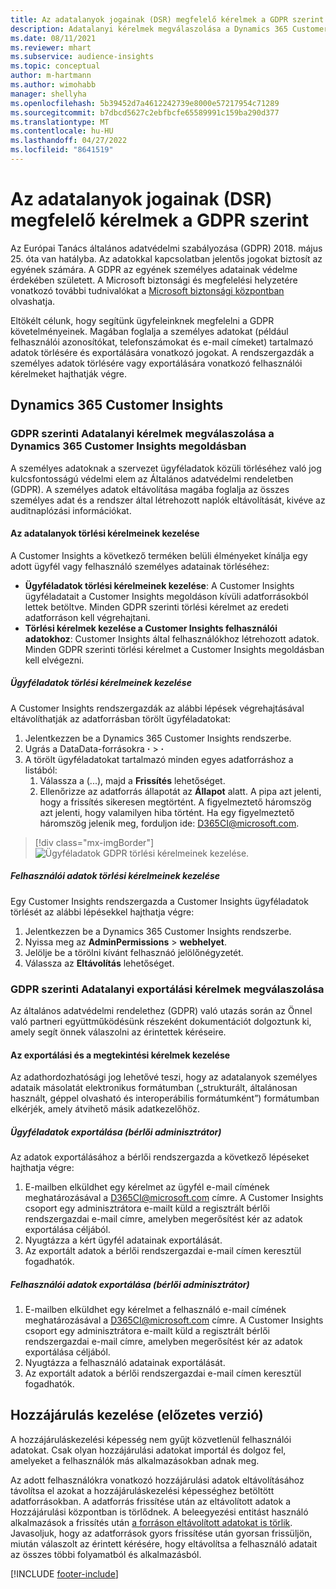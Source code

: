 ```yaml
---
title: Az adatalanyok jogainak (DSR) megfelelő kérelmek a GDPR szerint | Microsoft Docs
description: Adatalanyi kérelmek megválaszolása a Dynamics 365 Customer Insights megoldásban.
ms.date: 08/11/2021
ms.reviewer: mhart
ms.subservice: audience-insights
ms.topic: conceptual
author: m-hartmann
ms.author: wimohabb
manager: shellyha
ms.openlocfilehash: 5b39452d7a4612242739e8000e57217954c71289
ms.sourcegitcommit: b7dbcd5627c2ebfbcfe65589991c159ba290d377
ms.translationtype: MT
ms.contentlocale: hu-HU
ms.lasthandoff: 04/27/2022
ms.locfileid: "8641519"
---
```

# <a name="data-subject-rights-dsr-requests-under-gdpr"></a>Az adatalanyok jogainak (DSR) megfelelő kérelmek a GDPR szerint

Az Európai Tanács általános adatvédelmi szabályozása (GDPR) 2018. május 25. óta van hatályba. Az adatokkal kapcsolatban jelentős jogokat biztosít az egyének számára. A GDPR az egyének személyes adatainak védelme érdekében született. A Microsoft biztonsági és megfelelési helyzetére vonatkozó további tudnivalókat a [Microsoft biztonsági központban](https://www.microsoft.com/trust-center) olvashatja.

Eltökélt célunk, hogy segítünk ügyfeleinknek megfelelni a GDPR követelményeinek. Magában foglalja a személyes adatokat (például felhasználói azonosítókat, telefonszámokat és e-mail címeket) tartalmazó adatok törlésére és exportálására vonatkozó jogokat. A rendszergazdák a személyes adatok törlésére vagy exportálására vonatkozó felhasználói kérelmeket hajthatják végre.

## <a name="dynamics-365-customer-insights"></a>Dynamics 365 Customer Insights

### <a name="responding-to-gdpr-data-subject-delete-requests-for-dynamics-365-customer-insights"></a>GDPR szerinti Adatalanyi kérelmek megválaszolása a Dynamics 365 Customer Insights megoldásban

A személyes adatoknak a szervezet ügyféladatok közüli törléséhez való jog kulcsfontosságú védelmi elem az Általános adatvédelmi rendeletben (GDPR). A személyes adatok eltávolítása magába foglalja az összes személyes adat és a rendszer által létrehozott naplók eltávolítását, kivéve az auditnaplózási információkat.

#### <a name="manage-data-subject-delete-requests"></a>Az adatalanyok törlési kérelmeinek kezelése

A Customer Insights a következő terméken belüli élményeket kínálja egy adott ügyfél vagy felhasználó személyes adatainak törléséhez:

- **Ügyféladatok törlési kérelmeinek kezelése**: A Customer Insights ügyféladatait a Customer Insights megoldáson kívüli adatforrásokból lettek betöltve. Minden GDPR szerinti törlési kérelmet az eredeti adatforráson kell végrehajtani.
- **Törlési kérelmek kezelése a Customer Insights felhasználói adatokhoz**: Customer Insights által felhasználókhoz létrehozott adatok. Minden GDPR szerinti törlési kérelmet a Customer Insights megoldásban kell elvégezni.

##### <a name="manage-requests-to-delete-customer-data"></a>Ügyféladatok törlési kérelmeinek kezelése

A Customer Insights rendszergazdák az alábbi lépések végrehajtásával eltávolíthatják az adatforrásban törölt ügyféladatokat:

1. Jelentkezzen be a Dynamics 365 Customer Insights rendszerbe.
2. Ugrás a DataData-forrásokra **·** > **·**
3. A törölt ügyféladatokat tartalmazó minden egyes adatforráshoz a listából:
   1. Válassza a (...), majd a **Frissítés** lehetőséget.
   2. Ellenőrizze az adatforrás állapotát az **Állapot** alatt. A pipa azt jelenti, hogy a frissítés sikeresen megtörtént. A figyelmeztető háromszög azt jelenti, hogy valamilyen hiba történt. Ha egy figyelmeztető háromszög jelenik meg, forduljon ide: D365CI@microsoft.com.

> [!div class="mx-imgBorder"]
> ![Ügyféladatok GDPR törlési kérelmeinek kezelése.](media/gdpr-data-sources.png "Ügyféladatok GDPR törlési kérelmeinek kezelése")

##### <a name="manage-delete-requests-for-user-data"></a>Felhasználói adatok törlési kérelmeinek kezelése

Egy Customer Insights rendszergazda a Customer Insights ügyféladatok törlését az alábbi lépésekkel hajthatja végre:

1. Jelentkezzen be a Dynamics 365 Customer Insights rendszerbe.
2. Nyissa meg az **AdminPermissions** > **webhelyet**.
3. Jelölje be a törölni kívánt felhasznáó jelölőnégyzetét.
4. Válassza az **Eltávolítás** lehetőséget.

### <a name="responding-to-gdpr-data-subject-export-requests"></a>GDPR szerinti Adatalanyi exportálási kérelmek megválaszolása

Az általános adatvédelmi rendelethez (GDPR) való utazás során az Önnel való partneri együttműködésünk részeként dokumentációt dolgoztunk ki, amely segít önnek válaszolni az érintettek kéréseire.

#### <a name="manage-export-and-view-requests"></a>Az exportálási és a megtekintési kérelmek kezelése

Az adathordozhatósági jog lehetővé teszi, hogy az adatalanyok személyes adataik másolatát elektronikus formátumban („strukturált, általánosan használt, géppel olvasható és interoperábilis formátumként”) formátumban elkérjék, amely átvihető másik adatkezelőhöz.

##### <a name="export-customer-data-tenant-admin"></a>Ügyféladatok exportálása (bérlői adminisztrátor)

Az adatok exportálásához a bérlői rendszergazda a következő lépéseket hajthatja végre:

1. E-mailben elküldhet egy kérelmet az ügyfél e-mail címének meghatározásával a D365CI@microsoft.com címre. A Customer Insights csoport egy adminisztrátora e-mailt küld a regisztrált bérlői rendszergazdai e-mail címre, amelyben megerősítést kér az adatok exportálása céljából.
2. Nyugtázza a kért ügyfél adatainak exportálását.
3. Az exportált adatok a bérlői rendszergazdai e-mail címen keresztül fogadhatók.

##### <a name="export-user-data-tenant-admin"></a>Felhasználói adatok exportálása (bérlői adminisztrátor)

1. E-mailben elküldhet egy kérelmet a felhasználó e-mail címének meghatározásával a D365CI@microsoft.com címre. A Customer Insights csoport egy adminisztrátora e-mailt küld a regisztrált bérlői rendszergazdai e-mail címre, amelyben megerősítést kér az adatok exportálása céljából.
2. Nyugtázza a felhasználó adatainak exportálását.
3. Az exportált adatok a bérlői rendszergazdai e-mail címen keresztül fogadhatók.

## <a name="consent-management-preview"></a>Hozzájárulás kezelése (előzetes verzió)

A hozzájáruláskezelési képesség nem gyűjt közvetlenül felhasználói adatokat. Csak olyan hozzájárulási adatokat importál és dolgoz fel, amelyeket a felhasználók más alkalmazásokban adnak meg.

Az adott felhasználókra vonatkozó hozzájárulási adatok eltávolításához távolítsa el azokat a hozzájáruláskezelési képességhez betöltött adatforrásokban. A adatforrás frissítése után az eltávolított adatok a Hozzájárulási központban is törlődnek. A beleegyezési entitást használó alkalmazások a frissítés után [a forráson eltávolított adatokat is törlik](system.md#refresh-processes). Javasoljuk, hogy az adatforrások gyors frissítése után gyorsan frissüljön, miután válaszolt az érintett kérésére, hogy eltávolítsa a felhasználó adatait az összes többi folyamatból és alkalmazásból.

[!INCLUDE [footer-include](includes/footer-banner.md)]